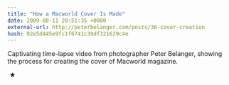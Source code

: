```yaml
---
title: "How a Macworld Cover Is Made"
date: 2009-08-11 20:51:35 +0000
external-url: http://peterbelanger.com/posts/36-cover-creation
hash: 92e5d445e9fc1f6741c39df321629c4e
---
```


Captivating time-lapse video from photographer Peter Belanger, showing the process for creating the cover of Macworld magazine.



 ★ 

